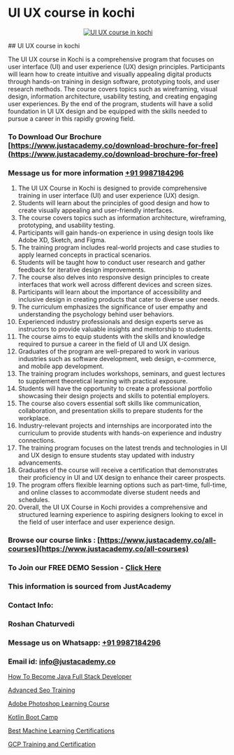 # UI UX course in kochi

<p align="center">
  <a href="https://justacademy.co/all-courses">
    <img src="https://i.ibb.co/P5KtSQ2/ui-ux.png" alt="UI UX course in kochi">
  </a>
</p>
## UI UX course in kochi

The UI UX course in Kochi is a comprehensive program that focuses on user interface (UI) and user experience (UX) design principles. Participants will learn how to create intuitive and visually appealing digital products through hands-on training in design software, prototyping tools, and user research methods. The course covers topics such as wireframing, visual design, information architecture, usability testing, and creating engaging user experiences. By the end of the program, students will have a solid foundation in UI UX design and be equipped with the skills needed to pursue a career in this rapidly growing field.
### To Download Our Brochure [https://www.justacademy.co/download-brochure-for-free](https://www.justacademy.co/download-brochure-for-free)
### Message us for more information [+91 9987184296](https://api.whatsapp.com/send?phone=919987184296)
1) The UI UX Course in Kochi is designed to provide comprehensive training in user interface (UI) and user experience (UX) design.
2) Students will learn about the principles of good design and how to create visually appealing and user-friendly interfaces.
3) The course covers topics such as information architecture, wireframing, prototyping, and usability testing.
4) Participants will gain hands-on experience in using design tools like Adobe XD, Sketch, and Figma.
5) The training program includes real-world projects and case studies to apply learned concepts in practical scenarios.
6) Students will be taught how to conduct user research and gather feedback for iterative design improvements.
7) The course also delves into responsive design principles to create interfaces that work well across different devices and screen sizes.
8) Participants will learn about the importance of accessibility and inclusive design in creating products that cater to diverse user needs.
9) The curriculum emphasizes the significance of user empathy and understanding the psychology behind user behaviors.
10) Experienced industry professionals and design experts serve as instructors to provide valuable insights and mentorship to students.
11) The course aims to equip students with the skills and knowledge required to pursue a career in the field of UI and UX design.
12) Graduates of the program are well-prepared to work in various industries such as software development, web design, e-commerce, and mobile app development.
13) The training program includes workshops, seminars, and guest lectures to supplement theoretical learning with practical exposure.
14) Students will have the opportunity to create a professional portfolio showcasing their design projects and skills to potential employers.
15) The course also covers essential soft skills like communication, collaboration, and presentation skills to prepare students for the workplace.
16) Industry-relevant projects and internships are incorporated into the curriculum to provide students with hands-on experience and industry connections.
17) The training program focuses on the latest trends and technologies in UI and UX design to ensure students stay updated with industry advancements.
18) Graduates of the course will receive a certification that demonstrates their proficiency in UI and UX design to enhance their career prospects.
19) The program offers flexible learning options such as part-time, full-time, and online classes to accommodate diverse student needs and schedules.
20) Overall, the UI UX Course in Kochi provides a comprehensive and structured learning experience to aspiring designers looking to excel in the field of user interface and user experience design.

### Browse our course links : [https://www.justacademy.co/all-courses](https://www.justacademy.co/all-courses) 
### To Join our FREE DEMO Session - [Click Here](https://www.justacademy.co/register-for-course-demo)


### This information is sourced from JustAcademy
### Contact Info:
### Roshan Chaturvedi
### Message us on Whatsapp: [+91 9987184296](https://api.whatsapp.com/send?phone=919987184296)
### Email id: [info@justacademy.co](mailto:info@justacademy.co)
                
[How To Become Java Full Stack Developer](https://www.linkedin.com/pulse/how-become-java-full-stack-developer-justacademy-adelaide-myqwe?trackingId=3BwYc9rJmlJ5X39uIG5S8Q%3D%3D&lipi=urn%3Ali%3Apage%3Ad_flagship3_company_admin%3BjDYsWr0aQR2yHBC6CP6BGg%3D%3D)

[Advanced Seo Training](https://www.linkedin.com/pulse/advanced-seo-training-justacademy-london-ix8ef?trackingId=Ys24V8AabINruNbVskK9hQ%3D%3D&lipi=urn%3Ali%3Apage%3Ad_flagship3_company_admin%3BosK2%2F2EMSuK0OJgUxbYcDg%3D%3D)

[Adobe Photoshop Learning Course](https://medium.com/@abhidnya.1068/adobe-photoshop-learning-course-e583317c7152)

[Kotlin Boot Camp](https://medium.com/@ranepooja/kotlin-boot-camp-edc3224779e5)

[Best Machine Learning Certifications](https://justacademyin.github.io/justacademy/best-machine-learning-certifications)

[GCP Training and Certification](https://justacademyin.github.io/justacademy/gcp-training-and-certification)

